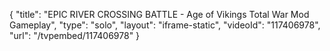 {
    "title": "EPIC RIVER CROSSING BATTLE - Age of Vikings Total War Mod Gameplay",
    "type": "solo",
    "layout": "iframe-static",
    "videoId": "117406978",
    "url": "\/tvpembed\/117406978"
}